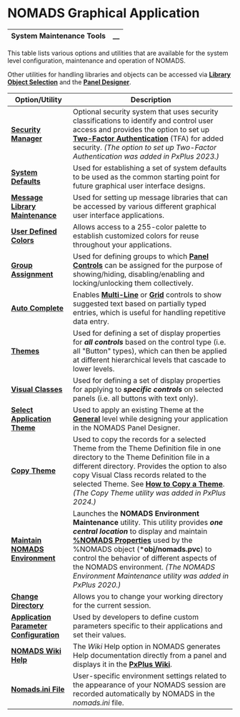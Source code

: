 # NOMADS Graphical Application

**System Maintenance Tools** |  **__**  
---|---  
  
This table lists various options and utilities that are available for the system level configuration, maintenance and operation of NOMADS.

Other utilities for handling libraries and objects can be accessed via **[Library Object Selection](../NOMADS%20Development/Library%20Object%20Selection/Overview.md)** and the **[Panel Designer](../Panel%20Designer/Introduction.md)**.

**Option/Utility** |  **Description**  
---|---  
**[Security Manager](Security%20Manager/Overview.md)** |  Optional security system that uses security classifications to identify and control user access and provides the option to set up **[Two-Factor Authentication](Security%20Manager/Overview.htm#tfa)** (TFA) for added security. _(The option to set up Two-Factor Authentication was added in PxPlus 2023.)_  
**[System Defaults](System%20Options/System%20Defaults.md)** |  Used for establishing a set of system defaults to be used as the common starting point for future graphical user interface designs.  
**[Message Library Maintenance](../Message%20Library%20Maintenance/Overview.md)** |  Used for setting up message libraries that can be accessed by various different graphical user interface applications.  
**[User Defined Colors](System%20Options/User%20Defined%20Colours.md)** |  Allows access to a 255-color palette to establish customized colors for reuse throughout your applications.  
**[Group Assignment](../NOMADS%20Development/Maintaining%20Library%20Objects/Group%20Assignment.md)** |  Used for defining groups to which **[Panel Controls](../Creating%20Panel%20Controls/Introduction.md)** can be assigned for the purpose of showing/hiding, disabling/enabling and locking/unlocking them collectively.  
**[Auto Complete](System%20Options/Auto%20Complete.md)** |  Enables **[Multi-Line](../Creating%20Panel%20Controls/Multi-Line%20Control/Overview.md)** or **[Grid](../Creating%20Panel%20Controls/Grid%20Control/Overview.md)** controls to show suggested text based on partially typed entries, which is useful for handling repetitive data entry.  
**[Themes](System%20Options/Themes.md)** |  Used for defining a set of display properties for **_all controls_** based on the control type (i.e. all "Button" types), which can then be applied at different hierarchical levels that cascade to lower levels.  
**[Visual Classes](System%20Options/Visual%20Classes.md)** |  Used for defining a set of display properties for applying to **_specific controls_** on selected panels (i.e. all buttons with text only).  
**[Select Application Theme](System%20Options/Themes.htm#selapptheme)** |  Used to apply an existing Theme at the **[General](System%20Options/Themes.htm#general)** level while designing your application in the NOMADS Panel Designer.  
**[Copy Theme](System%20Options/Copy%20Theme.md)** |  Used to copy the records for a selected Theme from the Theme Definition file in one directory to the Theme Definition file in a different directory. Provides the option to also copy Visual Class records related to the selected Theme. See **[How to Copy a Theme](../../How%20To/How%20to%20Copy%20Theme.md)**. _(The Copy Theme utility was added in PxPlus 2024.)_  
**[Maintain NOMADS Environment](../Maintain%20Nomads%20Environment.md)** |  Launches the **NOMADS Environment Maintenance** utility. This utility provides **_one central location_** to display and maintain **[%NOMADS Properties](../Appendix/NOMADS%20Variables/Overview.htm#properties_list)** used by the %NOMADS object (***obj/nomads.pvc**) to control the behavior of different aspects of the NOMADS environment. _(The NOMADS Environment Maintenance utility was added in PxPlus 2020.)_  
**[Change Directory](System%20Options/Change%20Directory.md)** |  Allows you to change your working directory for the current session.  
**[Application Parameter Configuration](Application%20Parameters.md)** |  Used by developers to define custom parameters specific to their applications and set their values.  
**[NOMADS Wiki Help](Nomads%20Wiki%20Help.md)** |  The _Wiki_ Help option in NOMADS generates Help documentation directly from a panel and displays it in the **[PxPlus Wiki](../../PxPlus%20Wiki/PxPlus%20Wiki.md)**.  
**[Nomads.ini File](nomadsini.md)** |  User-specific environment settings related to the appearance of your NOMADS session are recorded automatically by NOMADS in the _nomads.ini_ file.
